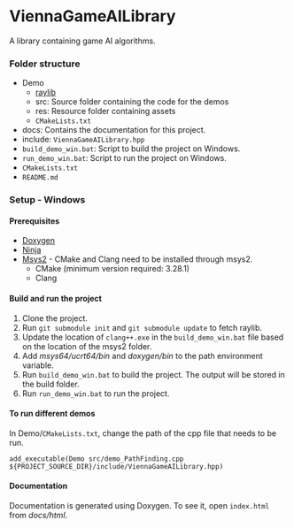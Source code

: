 # ViennaGameAILibrary
A library containing game AI algorithms.

### Folder structure
- Demo
	- [raylib](https://github.com/raysan5/raylib)
	- src: Source folder containing the code for the demos
	- res: Resource folder containing assets
	- ```CMakeLists.txt```
- docs: Contains the documentation for this project.
- include: ```ViennaGameAILibrary.hpp```
- ```build_demo_win.bat```: Script to build the project on Windows.
- ```run_demo_win.bat```: Script to run the project on Windows.
- ```CMakeLists.txt```
- ```README.md```

### Setup - Windows
#### Prerequisites
- [Doxygen](https://www.doxygen.nl/index.html)
- [Ninja](https://ninja-build.org/)
- [Msys2](https://www.msys2.org/) - CMake and Clang need to be installed through msys2.
	- CMake (minimum version required: 3.28.1)
 	- Clang

#### Build and run the project
1. Clone the project.
2. Run ```git submodule init``` and ```git submodule update``` to fetch raylib.
3. Update the location of ```clang++.exe``` in the ```build_demo_win.bat``` file based on the location of the msys2 folder.
4. Add *msys64/ucrt64/bin* and *doxygen/bin* to the path environment variable.
5. Run ```build_demo_win.bat``` to build the project. The output will be stored in the build folder.
6. Run ```run_demo_win.bat``` to run the project.

#### To run different demos
In Demo/```CMakeLists.txt```, change the path of the cpp file that needs to be run.
```
add_executable(Demo src/demo_PathFinding.cpp ${PROJECT_SOURCE_DIR}/include/ViennaGameAILibrary.hpp)
```

#### Documentation
Documentation is generated using Doxygen. To see it, open ```index.html``` from *docs/html*.